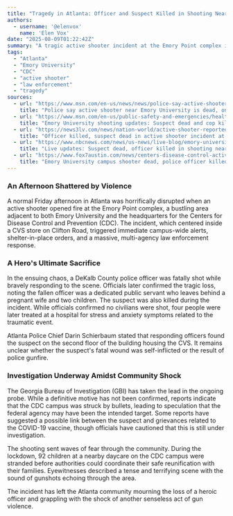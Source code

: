 ```yaml
---
title: "Tragedy in Atlanta: Officer and Suspect Killed in Shooting Near Emory University and CDC"
authors:
  - username: '@elenvox'
    name: 'Elen Vox'
date: "2025-08-09T01:22:42Z"
summary: "A tragic active shooter incident at the Emory Point complex in Atlanta has left a DeKalb County police officer and the suspect dead. The shooting, which occurred in a CVS near the Emory University campus and the CDC, prompted widespread lockdowns and a massive law enforcement response."
tags:
  - "Atlanta"
  - "Emory University"
  - "CDC"
  - "active shooter"
  - "law enforcement"
  - "tragedy"
sources:
  - url: "https://www.msn.com/en-us/news/news/police-say-active-shooter-near-emory-university-is-dead-one-officer-killed/ar-AA1KbaE2"
    title: "Police say active shooter near Emory University is dead, one officer killed"
  - url: "https://www.msn.com/en-us/public-safety-and-emergencies/health-and-safety-alerts/emory-university-shooting-updates-suspect-dead-and-cop-killed-police-reuniting-92-stranded-children-after-cdc-attack/ar-AA1KbpiJ"
    title: "Emory University shooting updates: Suspect dead and cop killed, police reuniting 92 stranded children after CDC attack"
  - url: "https://news3lv.com/news/nation-world/active-shooter-reported-at-emory-point-in-atlanta-near-university-campus-school-says-shooting-guns-firearms-weapons-college-run-hide-fight"
    title: "Officer killed, suspect dead in active shooter incident at Emory Point in Atlanta: police"
  - url: "https://www.nbcnews.com/news/us-news/live-blog/emory-university-atlanta-shooting-rcna223988"
    title: "Live updates: Suspect dead, officer killed in shooting near Emory University, CDC"
  - url: "https://www.fox7austin.com/news/centers-disease-control-active-shooter-emory-university"
    title: "Emory University campus shooter dead, police officer killed"
---
```


### An Afternoon Shattered by Violence

A normal Friday afternoon in Atlanta was horrifically disrupted when an active shooter opened fire at the Emory Point complex, a bustling area adjacent to both Emory University and the headquarters for the Centers for Disease Control and Prevention (CDC). The incident, which centered inside a CVS store on Clifton Road, triggered immediate campus-wide alerts, shelter-in-place orders, and a massive, multi-agency law enforcement response.

### A Hero's Ultimate Sacrifice

In the ensuing chaos, a DeKalb County police officer was fatally shot while bravely responding to the scene. Officials later confirmed the tragic loss, noting the fallen officer was a dedicated public servant who leaves behind a pregnant wife and two children. The suspect was also killed during the incident. While officials confirmed no civilians were shot, four people were later treated at a hospital for stress and anxiety symptoms related to the traumatic event.

Atlanta Police Chief Darin Schierbaum stated that responding officers found the suspect on the second floor of the building housing the CVS. It remains unclear whether the suspect's fatal wound was self-inflicted or the result of police gunfire.

### Investigation Underway Amidst Community Shock

The Georgia Bureau of Investigation (GBI) has taken the lead in the ongoing probe. While a definitive motive has not been confirmed, reports indicate that the CDC campus was struck by bullets, leading to speculation that the federal agency may have been the intended target. Some reports have suggested a possible link between the suspect and grievances related to the COVID-19 vaccine, though officials have cautioned that this is still under investigation.

The shooting sent waves of fear through the community. During the lockdown, 92 children at a nearby daycare on the CDC campus were stranded before authorities could coordinate their safe reunification with their families. Eyewitnesses described a tense and terrifying scene with the sound of gunshots echoing through the area.

The incident has left the Atlanta community mourning the loss of a heroic officer and grappling with the shock of another senseless act of gun violence.
